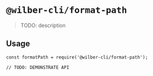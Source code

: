 # `@wilber-cli/format-path`

> TODO: description

## Usage

```
const formatPath = require('@wilber-cli/format-path');

// TODO: DEMONSTRATE API
```
